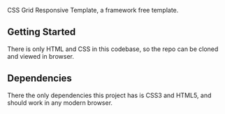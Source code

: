 CSS Grid Responsive Template, a framework free template.

## Getting Started

There is only HTML and CSS in this codebase, so the repo can be cloned and viewed in browser.

## Dependencies

There the only dependencies this project has is CSS3 and HTML5, and should work in any modern browser.
